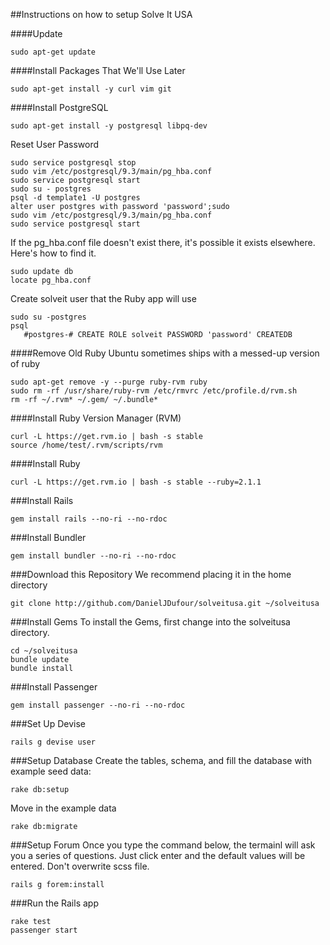 ##Instructions on how to setup Solve It USA

####Update
```
sudo apt-get update
```


####Install Packages That We'll Use Later
```
sudo apt-get install -y curl vim git
```

####Install PostgreSQL
```
sudo apt-get install -y postgresql libpq-dev
```

Reset User Password
```
sudo service postgresql stop
sudo vim /etc/postgresql/9.3/main/pg_hba.conf
sudo service postgresql start
sudo su - postgres
psql -d template1 -U postgres
alter user postgres with password 'password';sudo 
sudo vim /etc/postgresql/9.3/main/pg_hba.conf
sudo service postgresql start
```

If the pg_hba.conf file doesn't exist there, it's possible it exists elsewhere.  Here's how to find it.
```
sudo update db
locate pg_hba.conf

```



Create solveit user that the Ruby app will use
```
sudo su -postgres
psql
   #postgres-# CREATE ROLE solveit PASSWORD 'password' CREATEDB
```



####Remove Old Ruby
Ubuntu sometimes ships with a messed-up version of ruby
```
sudo apt-get remove -y --purge ruby-rvm ruby
sudo rm -rf /usr/share/ruby-rvm /etc/rmvrc /etc/profile.d/rvm.sh
rm -rf ~/.rvm* ~/.gem/ ~/.bundle*
```

####Install Ruby Version Manager (RVM)
```
curl -L https://get.rvm.io | bash -s stable
source /home/test/.rvm/scripts/rvm
```

####Install Ruby
```
curl -L https://get.rvm.io | bash -s stable --ruby=2.1.1
```

###Install Rails
```
gem install rails --no-ri --no-rdoc
```

###Install Bundler
```
gem install bundler --no-ri --no-rdoc
```

###Download this Repository
We recommend placing it in the home directory
```
git clone http://github.com/DanielJDufour/solveitusa.git ~/solveitusa
```

###Install Gems
To install the Gems, first change into the solveitusa directory. 
```
cd ~/solveitusa
bundle update
bundle install
```

###Install Passenger
```
gem install passenger --no-ri --no-rdoc
```

###Set Up Devise
```
rails g devise user
```

###Setup Database
Create the tables, schema, and fill the database with example seed data:
```
rake db:setup
```
Move in the example data
```
rake db:migrate
```

###Setup Forum
Once you type the command below, the termainl will ask you a series of questions.
Just click enter and the default values will be entered.  Don't overwrite scss file.
```
rails g forem:install
```

###Run the Rails app
```
rake test
passenger start
```
